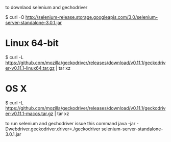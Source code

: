 to downlaod selenium and gechodriver

$ curl -O http://selenium-release.storage.googleapis.com/3.0/selenium-server-standalone-3.0.1.jar

# Linux 64-bit #

$ curl -L https://github.com/mozilla/geckodriver/releases/download/v0.11.1/geckodriver-v0.11.1-linux64.tar.gz | tar xz

# OS X #

$ curl -L https://github.com/mozilla/geckodriver/releases/download/v0.11.1/geckodriver-v0.11.1-macos.tar.gz | tar xz


to run selenium and gechodriver issue this command
java -jar -Dwebdriver.geckodriver.driver=./geckodriver selenium-server-standalone-3.0.1.jar